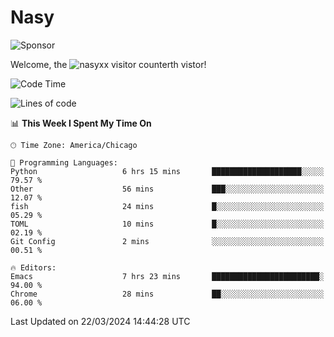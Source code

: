 # Nasy

<!--
<p align="center">
<img height="200" src="https://github-readme-stats.vercel.app/api?username=nasyxx&count_private=true&show_icons=true&theme=dracula&include_all_commits=true"/>
<img height="200" src="https://github-readme-stats.vercel.app/api/top-langs/?username=nasyxx&theme=dracula&hide=html,jupyter+notebook&count_private=true&show_icons=true"/>
</p>

  
----------------
-->

![Sponsor](https://img.shields.io/static/v1.svg?label=Sponsor&message=%E2%9D%A4&logo=GitHub&style=flat&color=pink)
 
Welcome, the ![nasyxx visitor counter](https://count.getloli.com/get/@nasyxx?theme=rule34)th vistor!
 
<!--START_SECTION:waka-->
![Code Time](http://img.shields.io/badge/Code%20Time-4%2C360%20hrs%205%20mins-blue)

![Lines of code](https://img.shields.io/badge/From%20Hello%20World%20I%27ve%20Written-6.3%20million%20lines%20of%20code-blue)

📊 **This Week I Spent My Time On** 

```text
🕑︎ Time Zone: America/Chicago

💬 Programming Languages: 
Python                   6 hrs 15 mins       ████████████████████░░░░░   79.57 % 
Other                    56 mins             ███░░░░░░░░░░░░░░░░░░░░░░   12.07 % 
fish                     24 mins             █░░░░░░░░░░░░░░░░░░░░░░░░   05.29 % 
TOML                     10 mins             █░░░░░░░░░░░░░░░░░░░░░░░░   02.19 % 
Git Config               2 mins              ░░░░░░░░░░░░░░░░░░░░░░░░░   00.51 % 

🔥 Editors: 
Emacs                    7 hrs 23 mins       ████████████████████████░   94.00 % 
Chrome                   28 mins             ██░░░░░░░░░░░░░░░░░░░░░░░   06.00 % 
```


 Last Updated on 22/03/2024 14:44:28 UTC
<!--END_SECTION:waka-->

<!-- ![visitors](https://visitor-badge.laobi.icu/badge?page_id=nasyxx.nasyxx) -->
